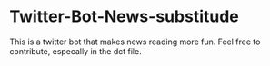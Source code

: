 # Twitter-Bot-News-substitude
This is a twitter bot that makes news reading more fun. Feel free to contribute, especally in the dct file.
